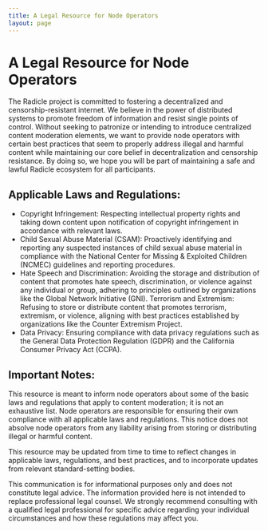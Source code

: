 ```yaml
---
title: A Legal Resource for Node Operators
layout: page
---
```


# A Legal Resource for Node Operators

The Radicle project is committed to fostering a decentralized and
censorship-resistant internet. We believe in the power of distributed systems to
promote freedom of information and resist single points of control. Without
seeking to patronize or intending to introduce centralized content moderation
elements, we want to provide node operators with certain best practices that
seem to properly address illegal and harmful content while maintaining our core
belief in decentralization and censorship resistance. By doing so, we hope you
will be part of maintaining a safe and lawful Radicle ecosystem for all
participants.

## Applicable Laws and Regulations:
- Copyright Infringement: Respecting intellectual property rights and taking
  down content upon notification of copyright infringement in accordance with
  relevant laws.
- Child Sexual Abuse Material (CSAM): Proactively identifying and reporting any
  suspected instances of child sexual abuse material in compliance with the
  National Center for Missing & Exploited Children (NCMEC) guidelines and
  reporting procedures.
- Hate Speech and Discrimination: Avoiding the storage and distribution of
  content that promotes hate speech, discrimination, or violence against any
  individual or group, adhering to principles outlined by organizations like the
  Global Network Initiative (GNI). Terrorism and Extremism: Refusing to store or
  distribute content that promotes terrorism, extremism, or violence, aligning
  with best practices established by organizations like the Counter Extremism
Project.
- Data Privacy: Ensuring compliance with data privacy regulations such as the
  General Data Protection Regulation (GDPR) and the California Consumer Privacy
  Act (CCPA).

## Important Notes:
This resource is meant to inform node operators about some of the basic laws and
regulations that apply to content moderation; it is not an exhaustive list. Node
operators are responsible for ensuring their own compliance with all applicable
laws and regulations. This notice does not absolve node operators from any
liability arising from storing or distributing illegal or harmful content.

This resource may be updated from time to time to reflect changes in applicable
laws, regulations, and best practices, and to incorporate updates from relevant
standard-setting bodies.

This communication is for informational purposes only and does not constitute
legal advice. The information provided here is not intended to replace
professional legal counsel. We strongly recommend consulting with a qualified
legal professional for specific advice regarding your individual circumstances
and how these regulations may affect you.
